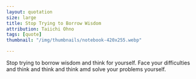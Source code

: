 ```yaml
---
layout: quotation
size: large
title: Stop Trying to Borrow Wisdom
attribution: Taiichi Ohno
tags: [quote]
thumbnail: "/img/thumbnails/notebook-420x255.webp"

---
```


Stop trying to borrow wisdom and think for yourself. Face your difficulties and think and
think and think amd solve your problems yourself.
